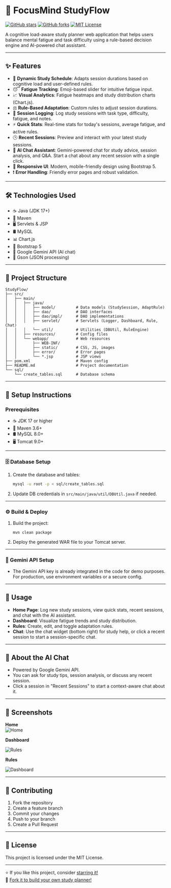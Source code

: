 # 🧠 FocusMind StudyFlow

[![GitHub stars](https://img.shields.io/github/stars/Musk-co/StudyFlow?style=social)](https://github.com/Musk-co/StudyFlow/stargazers)
[![GitHub forks](https://img.shields.io/github/forks/Musk-co/StudyFlow?style=social)](https://github.com/Musk-co/StudyFlow/network/members)
[![MIT License](https://img.shields.io/badge/license-MIT-green.svg)](LICENSE)

A cognitive load-aware study planner web application that helps users balance mental fatigue and task difficulty using a rule-based decision engine and AI-powered chat assistant.

---

## ✨ Features

- 📅 **Dynamic Study Schedule**: Adapts session durations based on cognitive load and user-defined rules.
- 😴 **Fatigue Tracking**: Emoji-based slider for intuitive fatigue input.
- 📈 **Visual Analytics**: Fatigue heatmaps and study distribution charts (Chart.js).
- ⚖️ **Rule-Based Adaptation**: Custom rules to adjust session durations.
- 📝 **Session Logging**: Log study sessions with task type, difficulty, fatigue, and notes.
- ⚡ **Quick Stats**: Real-time stats for today's sessions, average fatigue, and active rules.
- 🕒 **Recent Sessions**: Preview and interact with your latest study sessions.
- 🤖 **AI Chat Assistant**: Gemini-powered chat for study advice, session analysis, and Q&A. Start a chat about any recent session with a single click.
- 📱 **Responsive UI**: Modern, mobile-friendly design using Bootstrap 5.
- ❗ **Error Handling**: Friendly error pages and robust validation.

---

## 🛠️ Technologies Used

- ☕ Java (JDK 17+)
- 🧰 Maven
- 🖥️ Servlets & JSP
- 🛢️ MySQL
- 📊 Chart.js
- 🎨 Bootstrap 5
- 🤖 Google Gemini API (AI chat)
- 🔄 Gson (JSON processing)

---

## 📁 Project Structure

```
StudyFlow/
├── src/
│   ├── main/
│   │   ├── java/
│   │   │   ├── model/         # Data models (StudySession, AdaptRule)
│   │   │   ├── dao/           # DAO interfaces
│   │   │   ├── dao/impl/      # DAO implementations
│   │   │   ├── servlet/       # Servlets (Logger, Dashboard, Rule, Chat)
│   │   │   └── util/          # Utilities (DBUtil, RuleEngine)
│   │   ├── resources/         # Config files
│   │   └── webapp/            # Web resources
│   │       ├── WEB-INF/
│   │       ├── static/        # CSS, JS, images
│   │       ├── error/         # Error pages
│   │       └── *.jsp          # JSP views
├── pom.xml                    # Maven config
├── README.md                  # Project documentation
└── sql/
    └── create_tables.sql      # Database schema
```

---

## 🚦 Setup Instructions

### Prerequisites

- ☕ JDK 17 or higher
- 🧰 Maven 3.6+
- 🛢️ MySQL 8.0+
- 🖥️ Tomcat 9.0+

---

### 🗄️ Database Setup

1. Create the database and tables:
   ```sh
   mysql -u root -p < sql/create_tables.sql
   ```
2. Update DB credentials in `src/main/java/util/DBUtil.java` if needed.

---

### ⚙️ Build & Deploy

1. Build the project:
   ```sh
   mvn clean package
   ```
2. Deploy the generated WAR file to your Tomcat server.

---

### 🤖 Gemini API Setup

- The Gemini API key is already integrated in the code for demo purposes. For production, use environment variables or a secure config.

---

## 🚀 Usage

- **Home Page**: Log new study sessions, view quick stats, recent sessions, and chat with the AI assistant.
- **Dashboard**: Visualize fatigue trends and study distribution.
- **Rules**: Create, edit, and toggle adaptation rules.
- **Chat**: Use the chat widget (bottom right) for study help, or click a recent session to start a session-specific chat.

---

## 💬 About the AI Chat

- Powered by Google Gemini API.
- You can ask for study tips, session analysis, or discuss any recent session.
- Click a session in "Recent Sessions" to start a context-aware chat about it.

---

## 📸 Screenshots

**Home**  
![Home](https://github.com/user-attachments/assets/a000e467-1b50-4932-9fe6-58d129ee4c9d)

**Dashboard** 

![Rules](https://github.com/user-attachments/assets/111e768b-aae2-44b2-8f37-c9194291ba0a)

**Rules**  
 
![Dashboard](https://github.com/user-attachments/assets/13005b2f-d0b6-40dc-be0f-5da9207138f4)

---

## 🤝 Contributing

1. Fork the repository  
2. Create a feature branch  
3. Commit your changes  
4. Push to your branch  
5. Create a Pull Request

---

## 📄 License

This project is licensed under the MIT License.

---

⭐️ If you like this project, consider [starring it!](https://github.com/Musk-co/StudyFlow)  
🔗 [Fork it to build your own study planner!](https://github.com/Musk-co/StudyFlow/fork)
